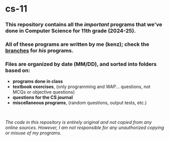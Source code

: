 
# cs-11

### This repository contains all the *important* programs that we've done in Computer Science for 11th grade (2024-25).

### All of these programs are written by me (kenz); check the [branches](https://github.com/Aegonix/cs-11/branches) for *his* programs.

### Files are organized by date (MM/DD), and sorted into folders based on:
- **programs done in class**
- **textbook exercises**, (only programming and WAP... questions, not MCQs or objective questions)
- **questions for the CS journal**
- **miscellaneous programs**, (random questions, output tests, etc.)

<br />

*The code in this repository is entirely original and not copied from any online sources. However, I am not responsible for any unauthorized copying or misuse of my programs.*
